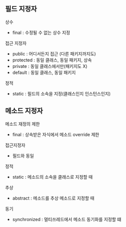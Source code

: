 ## 필드 지정자

상수
- final : 수정될 수 없는 상수 지정

접근 지정자
- public : 어디서든지 접근 (다른 패키지까지도)
- protected : 동일 클래스, 동일 패키지, 상속
- private : 동일 클래스에서만(패키지도 X)
- default : 동일 클래스, 동일 패키지

정적
- static : 필드의 소속을 지정(클래스인지 인스턴스인지)


## 메소드 지정자
메소드 재정의 제한  
- final : 상속받은 자식에서 메소드 override 제한

접근지정자  
- 필드와 동일

정적  
- static : 메소드의 소속을 클래스로 지정할 때  

추상  
- abstract : 메소드를 추상 메소드로 지정할 때  

동기  
- synchronized : 멀티쓰레드에서 메소드 동기화를 지정할 떄